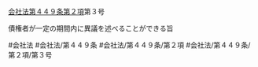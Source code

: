 [会社法第４４９条第２項](会社法＿＿＿＿第４４９条第２項)第３号

債権者が一定の期間内に異議を述べることができる旨


#会社法
#会社法/第４４９条
#会社法/第４４９条/第２項
#会社法/第４４９条/第２項/第３号
